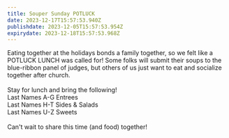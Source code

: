 ```yaml
---
title: Souper Sunday POTLUCK
date: 2023-12-17T15:57:53.940Z
publishdate: 2023-12-05T15:57:53.954Z
expirydate: 2023-12-18T15:57:53.968Z
---
```

E﻿ating together at the holidays bonds a family together, so we felt like a POTLUCK LUNCH was called for! Some folks will submit their soups to the blue-ribbon panel of judges, but others of us just want to eat and socialize together after church.\
\
S﻿tay for lunch and bring the following!\
Last Names A-G Entrees\
Last Names H-T Sides & Salads\
Last Names U-Z Sweets\
\
C﻿an't wait to share this time (and food) together!